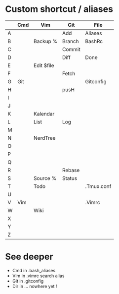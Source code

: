# Custom shortcut / aliases


|   | Cmd | Vim        | Git    | File |
| - | --- | ---        | ---    | --- |
| A |     |            | Add    | Aliases |
| B |     | Backup %   | Branch | BashRc |
| C |     |            | Commit |   |
| D |     |            | Diff   | Done |
| E |     | Edit $file |        |   |
| F |     |            | Fetch  |   |
| G | Git |            |        | Gitconfig |
| H |     |            | pusH   |   |
| I |     |            |        |   |
| J |     |            |        |   |
| K |     | Kalendar   |        |   |
| L |     | List       | Log    |   |
| M |     |            |        |   |
| N |     | NerdTree   |        |   |
| O |     |            |        |   |
| P |     |            |        |   |
| Q |     |            |        |   |
| R |     |            | Rebase |   |
| S |     | Source %   | Status |   |
| T |     | Todo       |        | .Tmux.conf |
| U |     |            |        |   |
| V | Vim |            |        | .Vimrc |
| W |     | Wiki       |        |   |
| X |     |            |        |   |
| Y |     |            |        |   |
| Z |     |            |        |   |

# See deeper

* Cmd in .bash_aliases
* Vim in .vimrc search alias
* Git in .gitconfig
* Dir in ... nowhere yet !
